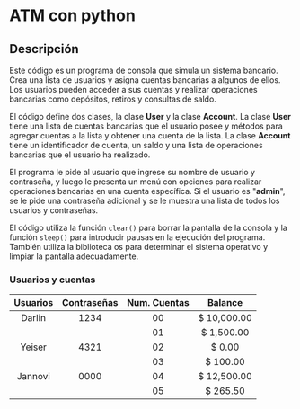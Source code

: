 # ATM con python

## Descripción

Este código es un programa de consola que simula un sistema bancario. Crea una lista de usuarios y asigna cuentas bancarias a algunos de ellos. Los usuarios pueden acceder a sus cuentas y realizar operaciones bancarias como depósitos, retiros y consultas de saldo.

El código define dos clases, la clase **User** y la clase **Account**. La clase **User** tiene una lista de cuentas bancarias que el usuario posee y métodos para agregar cuentas a la lista y obtener una cuenta de la lista. La clase **Account** tiene un identificador de cuenta, un saldo y una lista de operaciones bancarias que el usuario ha realizado.

El programa le pide al usuario que ingrese su nombre de usuario y contraseña, y luego le presenta un menú con opciones para realizar operaciones bancarias en una cuenta específica. Si el usuario es "**admin**", se le pide una contraseña adicional y se le muestra una lista de todos los usuarios y contraseñas.

El código utiliza la función `clear()` para borrar la pantalla de la consola y la función `sleep()` para introducir pausas en la ejecución del programa. También utiliza la biblioteca os para determinar el sistema operativo y limpiar la pantalla adecuadamente.

### Usuarios y cuentas

| Usuarios | Contraseñas | Num. Cuentas | Balance |
| :------: | :---------: | :----------: | :-----: |
| Darlin | 1234 | 00 | $ 10,000.00 |
| | | 01 | $ 1,500.00 |
| Yeiser | 4321 | 02 | $ 0.00 |
| | | 03 | $ 100.00 |
| Jannovi | 0000 | 04 | $ 12,500.00 |
| | | 05 | $ 265.50

